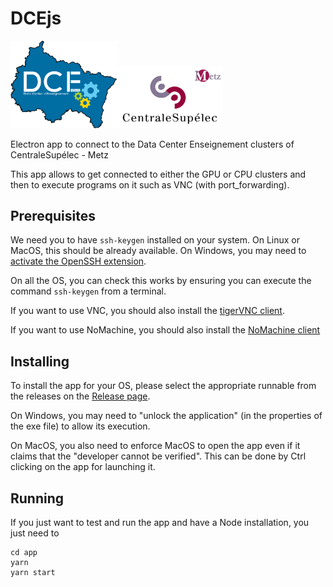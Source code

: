 # DCEjs

<img src="https://github.com/jeremyfix/dcejs/blob/main/app/dce-coul.png?raw=true" width="170"><img src="https://github.com/jeremyfix/dcejs/blob/main/app/cs.png?raw=true" width="170">

Electron app to connect to the Data Center Enseignement clusters of CentraleSupélec - Metz

This app allows to get connected to either the GPU or CPU clusters and then to execute programs on it such as VNC (with port_forwarding). 

## Prerequisites

We need you to have `ssh-keygen` installed on your system. On Linux or MacOS, this should be already available. On Windows, you may need to [activate the OpenSSH extension](https://docs.microsoft.com/en-us/windows-server/administration/openssh/openssh_install_firstuse).

On all the OS, you can check this works by ensuring you can execute the command `ssh-keygen` from a terminal.

If you want to use VNC, you should also install the [tigerVNC client](https://sourceforge.net/projects/tigervnc/files/).

If you want to use NoMachine, you should also install the [NoMachine client](www.nomachine.com)

## Installing

To install the app for your OS, please select the appropriate runnable from the releases on the [Release page](https://github.com/jeremyfix/dcejs/releases).

On Windows, you may need to "unlock the application" (in the properties of the exe file) to allow its execution.

On MacOS, you also need to enforce MacOS to open the app even if it claims that the "developer cannot be verified". This can be done by Ctrl clicking on the app for launching it.

## Running

If you just want to test and run the app and have a Node installation, you just need to

	cd app
	yarn
	yarn start

